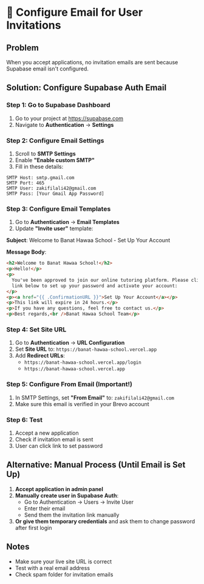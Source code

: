 # 📧 Configure Email for User Invitations

## Problem

When you accept applications, no invitation emails are sent because Supabase email isn't configured.

## Solution: Configure Supabase Auth Email

### Step 1: Go to Supabase Dashboard

1. Go to your project at https://supabase.com
2. Navigate to **Authentication** → **Settings**

### Step 2: Configure Email Settings

1. Scroll to **SMTP Settings**
2. Enable **"Enable custom SMTP"**
3. Fill in these details:

```
SMTP Host: smtp.gmail.com
SMTP Port: 465
SMTP User: zakifilali42@gmail.com
SMTP Pass: [Your Gmail App Password]
```

### Step 3: Configure Email Templates

1. Go to **Authentication** → **Email Templates**
2. Update **"Invite user"** template:

**Subject**: Welcome to Banat Hawaa School - Set Up Your Account

**Message Body**:

```html
<h2>Welcome to Banat Hawaa School!</h2>
<p>Hello!</p>
<p>
  You've been approved to join our online tutoring platform. Please click the
  link below to set up your password and activate your account:
</p>
<p><a href="{{ .ConfirmationURL }}">Set Up Your Account</a></p>
<p>This link will expire in 24 hours.</p>
<p>If you have any questions, feel free to contact us.</p>
<p>Best regards,<br />Banat Hawaa School Team</p>
```

### Step 4: Set Site URL

1. Go to **Authentication** → **URL Configuration**
2. Set **Site URL** to: `https://banat-hawaa-school.vercel.app`
3. Add **Redirect URLs**:
   - `https://banat-hawaa-school.vercel.app/login`
   - `https://banat-hawaa-school.vercel.app`

### Step 5: Configure From Email (Important!)

1. In SMTP Settings, set **"From Email"** to: `zakifilali42@gmail.com`
2. Make sure this email is verified in your Brevo account

### Step 6: Test

1. Accept a new application
2. Check if invitation email is sent
3. User can click link to set password

## Alternative: Manual Process (Until Email is Set Up)

1. **Accept application in admin panel**
2. **Manually create user in Supabase Auth**:
   - Go to Authentication → Users → Invite User
   - Enter their email
   - Send them the invitation link manually
3. **Or give them temporary credentials** and ask them to change password after first login

## Notes

- Make sure your live site URL is correct
- Test with a real email address
- Check spam folder for invitation emails

